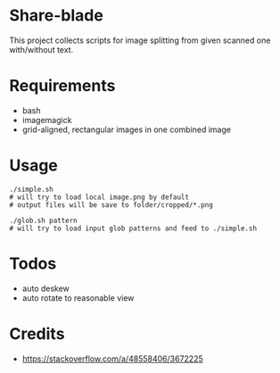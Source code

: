 # Share-blade

This project collects scripts for image splitting from given scanned one
with/without text.

# Requirements

- bash
- imagemagick
- grid-aligned, rectangular images in one combined image

# Usage

```
./simple.sh 
# will try to load local image.png by default
# output files will be save to folder/cropped/*.png
```

```
./glob.sh pattern
# will try to load input glob patterns and feed to ./simple.sh
```

# Todos

- auto deskew
- auto rotate to reasonable view

# Credits

- https://stackoverflow.com/a/48558406/3672225

